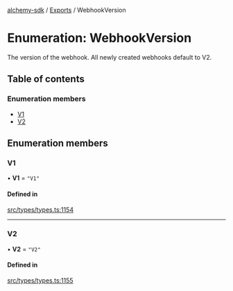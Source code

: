 [alchemy-sdk](../README.md) / [Exports](../modules.md) / WebhookVersion

# Enumeration: WebhookVersion

The version of the webhook. All newly created webhooks default to V2.

## Table of contents

### Enumeration members

- [V1](WebhookVersion.md#v1)
- [V2](WebhookVersion.md#v2)

## Enumeration members

### V1

• **V1** = `"V1"`

#### Defined in

[src/types/types.ts:1154](https://github.com/alchemyplatform/alchemy-sdk-js/blob/873c9882/src/types/types.ts#L1154)

___

### V2

• **V2** = `"V2"`

#### Defined in

[src/types/types.ts:1155](https://github.com/alchemyplatform/alchemy-sdk-js/blob/873c9882/src/types/types.ts#L1155)
